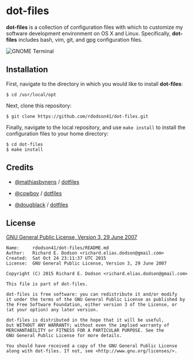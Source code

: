 # dot-files

**dot-files** is a collection of configuration files with which to customize my software development environment on OS X and Linux. Specifically, **dot-files** includes bash, vim, git, and gpg configuration files.

 ![GNOME Terminal][1]

  [1]: <http://i.imgur.com/zSdxaKv.png> "GNOME Terminal"


## Installation

First, navigate to the directory in which you would like to install **dot-files**:

    $ cd /usr/local/opt

Next, clone this repository:

    $ git clone https://github.com/rdodson41/dot-files.git

Finally, navigate to the local repository, and use `make install` to install the configuration files to your home directory:

	$ cd dot-files
    $ make install


## Credits

* [@mathiasbynens][2] / [dotfiles][3]
* [@cowboy][4] / [dotfiles][5]
* [@dougblack][6] / [dotfiles][7]

  [2]: <https://github.com/mathiasbynens> "Mathias Bynens"
  [3]: <https://github.com/mathiasbynens/dotfiles> "dotfiles"
  [4]: <https://github.com/cowboy> "Ben Alman"
  [5]: <https://github.com/cowboy/dotfiles> "dotfiles"
  [6]: <https://github.com/dougblack> "Doug Black"
  [7]: <https://github.com/dougblack/dotfiles> "dotfiles"


## License

  [GNU General Public License, Version 3, 29 June 2007][8]

  [8]: <http://www.gnu.org/licenses/gpl-3.0.en.html> "GNU General Public License"


``` text
Name:     rdodson41/dot-files/README.md
Author:   Richard E. Dodson <richard.elias.dodson@gmail.com>
Created:  Sat Oct 24 23:11:37 UTC 2015
License:  GNU General Public License, Version 3, 29 June 2007
```

``` text
Copyright (C) 2015 Richard E. Dodson <richard.elias.dodson@gmail.com>

This file is part of dot-files.

dot-files is free software: you can redistribute it and/or modify
it under the terms of the GNU General Public License as published by
the Free Software Foundation, either version 3 of the License, or
(at your option) any later version.

dot-files is distributed in the hope that it will be useful,
but WITHOUT ANY WARRANTY; without even the implied warranty of
MERCHANTABILITY or FITNESS FOR A PARTICULAR PURPOSE. See the
GNU General Public License for more details.

You should have received a copy of the GNU General Public License
along with dot-files. If not, see <http://www.gnu.org/licenses/>.
```
